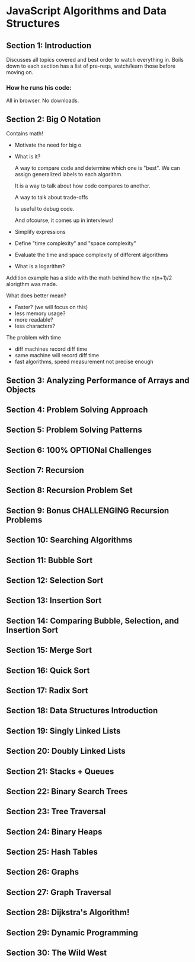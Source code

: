# JavaScript Algorithms and Data Structures

## Section 1: Introduction

Discusses all topics covered and best order to watch everything in. Boils down to each section has a list of pre-reqs, watch/learn those before moving on.

### How he runs his code:

All in browser.
No downloads.

## Section 2: Big O Notation

Contains math!

- Motivate the need for big o
- What is it?

  A way to compare code and determine which one is "best". We can assign generalized labels to each algorithm.

  It is a way to talk about how code compares to another.

  A way to talk about trade-offs

  Is useful to debug code.

  And ofcourse, it comes up in interviews!

- Simplify expressions
- Define "time complexity" and "space complexity"
- Evaluate the time and space complexity of different algorithms
- What is a logarithm?

Addition example has a slide with the math behind how the n(n+1)/2 alorigthm was made.

What does better mean?

- Faster? (we will focus on this)
- less memory usage?
- more readable?
- less characters?

The problem with time

- diff machines record diff time
- same machine will record diff time
- fast algorithms, speed measurement not precise enough

## Section 3: Analyzing Performance of Arrays and Objects

## Section 4: Problem Solving Approach

## Section 5: Problem Solving Patterns

## Section 6: 100% OPTIONal Challenges

## Section 7: Recursion

## Section 8: Recursion Problem Set

## Section 9: Bonus CHALLENGING Recursion Problems

## Section 10: Searching Algorithms

## Section 11: Bubble Sort

## Section 12: Selection Sort

## Section 13: Insertion Sort

## Section 14: Comparing Bubble, Selection, and Insertion Sort

## Section 15: Merge Sort

## Section 16: Quick Sort

## Section 17: Radix Sort

## Section 18: Data Structures Introduction

## Section 19: Singly Linked Lists

## Section 20: Doubly Linked Lists

## Section 21: Stacks + Queues

## Section 22: Binary Search Trees

## Section 23: Tree Traversal

## Section 24: Binary Heaps

## Section 25: Hash Tables

## Section 26: Graphs

## Section 27: Graph Traversal

## Section 28: Dijkstra's Algorithm!

## Section 29: Dynamic Programming

## Section 30: The Wild West
